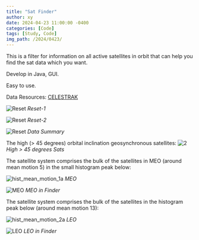 ```yaml
---
title: "Sat Finder"
author: xy
date: 2024-04-23 11:00:00 -0400
categories: [Code]
tags: [Study, Code]
img_path: /2024/0423/
---
```


This is a filter for information on all active satellites in orbit that can help you find the sat data which you want.

Develop in Java, GUI.

Easy to use.

Data Resources: [CELESTRAK](https://celestrak.org/NORAD/elements/gp.php?GROUP=active&FORMAT=tle)


![Reset](0.png)
_Reset-1_

![Reset](0-1.png)
_Reset-2_

![Reset](1.png)
_Data Summary_

The high (> 45 degrees) orbital inclination geosynchronous satellites:
![2](2.png)
_High > 45 degrees Sats_

The satellite system comprises the bulk of the satellites in MEO (around mean motion 5) in the small histogram peak below:

![hist_mean_motion_1a](hist_mean_motion_1a.png)
_MEO_

![MEO](3.png)
_MEO in Finder_

The satellite system comprises the bulk of the satellites in the histogram peak below (around mean motion 13):

![hist_mean_motion_2a](hist_mean_motion_2a.png)
_LEO_

![LEO](4.png)
_LEO in Finder_
